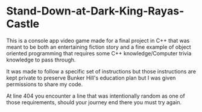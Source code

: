 # Stand-Down-at-Dark-King-Rayas-Castle

This is a console app video game made for a final project in C++ that was meant to be both an entertaining fiction story and a fine example of object oriented programming that requires
some C++ knowledge/Computer trivia knowledge to pass through.

It was made to follow a specific set of instructions but those instructions are kept private to preserve Bunker Hill's education plan but I was given permissions to share my code. 

At line 404 you encounter a line that was intentionally random as one of those requirements, should your journey end there you must try again.
